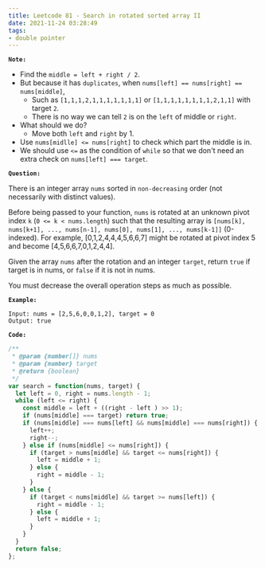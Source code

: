 ```yaml
---
title: Leetcode 81 - Search in rotated sorted array II
date: 2021-11-24 03:28:49
tags:
- double pointer
---
```

**`Note:`**
- Find the `middle = left + right / 2`.
- But because it has `duplicates`, when `nums[left] == nums[right] == nums[middle]`,
  - Such as `[1,1,1,2,1,1,1,1,1,1,1]` or `[1,1,1,1,1,1,1,1,2,1,1]` with target `2`.
  - There is no way we can tell `2` is on the `left` of middle or `right`.
- What should we do? 
  - Move both `left` and `right` by 1.
- Use `nums[midlle] <= nums[right]` to check which part the middle is in.
- We should use `<=` as the condition of `while` so that we don't need an extra check on `nums[left] === target`.

**`Question:`**

There is an integer array `nums` sorted in `non-decreasing` order (not necessarily with distinct values).

Before being passed to your function, `nums` is rotated at an unknown pivot index `k` (`0 <= k < nums.length`) such that the resulting array is `[nums[k], nums[k+1], ..., nums[n-1], nums[0], nums[1], ..., nums[k-1]]` (0-indexed). For example, [0,1,2,4,4,4,5,6,6,7] might be rotated at pivot index 5 and become [4,5,6,6,7,0,1,2,4,4].

Given the array `nums` after the rotation and an integer `target`, return `true` if target is in nums, or `false` if it is not in nums.

You must decrease the overall operation steps as much as possible.

**`Example:`**
```
Input: nums = [2,5,6,0,0,1,2], target = 0
Output: true
```

**`Code:`**
```javascript
/**
 * @param {number[]} nums
 * @param {number} target
 * @return {boolean}
 */
var search = function(nums, target) {
  let left = 0, right = nums.length - 1;
  while (left <= right) {
    const middle = left + ((right - left ) >> 1);
    if (nums[middle] === target) return true;
    if (nums[middle] === nums[left] && nums[middle] === nums[right]) {
      left++;
      right--;
    } else if (nums[middle] <= nums[right]) {
      if (target > nums[middle] && target <= nums[right]) {
        left = middle + 1;
      } else {
        right = middle - 1;
      }
    } else {
      if (target < nums[middle] && target >= nums[left]) {
        right = middle - 1;
      } else {
        left = middle + 1;
      }
    }
  }
  return false; 
};
```